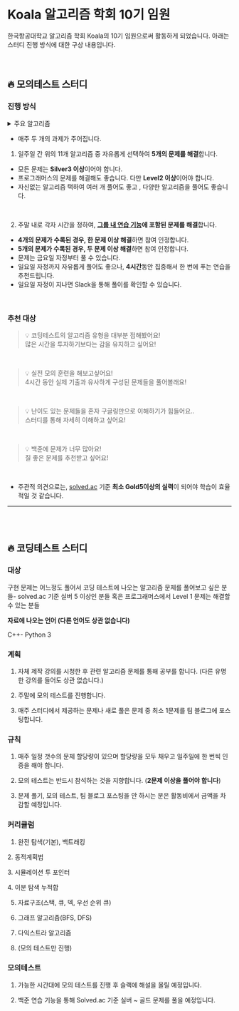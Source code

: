 # Koala 알고리즘 학회 10기 임원

한국항공대학교 알고리즘 학회 Koala의 10기 임원으로써 활동하게 되었습니다.
아래는 스터디 진행 방식에 대한 구상 내용입니다.
<br>
<br>
<br>

## 🔥 모의테스트 스터디

### 진행 방식
<details>
  <summary>주요 알고리즘</summary>
  <div markdown="1">
  1. 완전 탐색
  </div>
  <div markdown="2">
      2. 백트래킹
  </div>
  <div markdown="3">
      3. 다이나믹 프로그래밍
  </div>
  <div markdown="4">
      4. 이분 탐색
  </div>
  <div markdown="5">
      5. 그리디
  </div><div markdown="6">
      6. 누적 합
  </div>
  <div markdown="7">
      7. 투 포인터
  </div>
  <div markdown="8">
      8. DFS
  </div>
  <div markdown="9">
      9. BFS
  </div>
  <div markdown="10">
      10. Dijkstra
  </div>
  <div markdown="11">
      11. 구현
  </div>
</details>

- 매주 두 개의 과제가 주어집니다.
1. 일주일 간 위의 11개 알고리즘 중 자유롭게 선택하여 **5개의 문제를 해결**합니다.<br>
  - 모든 문제는 **Silver3 이상**이어야 합니다.<br>
  - 프로그래머스의 문제를 해결해도 좋습니다. 다만 **Level2 이상**이어야 합니다.<br>
  - 자신없는 알고리즘 택하여 여러 개 풀어도 좋고 , 다양한 알고리즘을 풀어도 좋습니다.<br>
  
  <br>
 
2. 주말 내로 각자 시간을 정하여, **[그룹 내 연습 기능](https://www.acmicpc.net/group/practice/9883)에 포함된 문제를 해결**합니다.<br>
  - **4개의 문제가 수록된 경우, 한 문제 이상 해결**하면 참여 인정합니다.<br>
  - **5개의 문제가 수록된 경우, 두 문제 이상 해결**하면 참여 인정합니다.<br>
  - 문제는 금요일 자정부터 풀 수 있습니다.<br>
  - 일요일 자정까지 자유롭게 풀어도 좋으나, **4시간**동안 집중해서 한 번에 푸는 연습을 추천드립니다.<br>
  - 일요일 자정이 지나면 Slack을 통해 풀이를 확인할 수 있습니다.
<br>

 ### 추천 대상

> 💡 코딩테스트의 알고리즘 유형을 대부분 접해봤어요!<br>많은 시간을 투자하기보다는 감을 유지하고 싶어요!
<br>

> 💡 실전 모의 훈련을 해보고싶어요!<br>4시간 동안 실제 기출과 유사하게 구성된 문제들을 풀어볼래요!
<br> 

>💡 난이도 있는 문제들을 혼자 구글링만으로 이해하기가 힘들어요..<br>스터디를 통해 자세히 이해하고 싶어요!
<br>

> 💡 백준에 문제가 너무 많아요!<br>질 좋은 문제를 추천받고 싶어요!
<br>

- 주관적 의견으로는,  [solved.ac](http://solved.ac) 기준 **최소 Gold5이상의 실력**이 되어야 학습이 효율적일 것 같습니다.


--------------------------------------------
<br><br>


## 🔥 코딩테스트 스터디

### 대상

구현 문제는 어느정도 풀어서 코딩 테스트에 나오는 알고리즘 문제를 풀어보고 싶은 분들- solved.ac 기준 실버 5 이상인 분들 혹은 프로그래머스에서 Level 1 문제는 해결할 수 있는 분들

**자료에 나오는 언어 (다른 언어도 상관 없습니다)**

C++- Python 3

### 계획

1. 자체 제작 강의를 시청한 후 관련 알고리즘 문제를 통해 공부를 합니다. (다른 유명한 강의를 들어도 상관 없습니다.)

2. 주말에 모의 테스트를 진행합니다.

3. 매주 스터디에서 제공하는 문제나 새로 풀은 문제 중 최소 1문제를 팀 블로그에 포스팅합니다.

### 규칙

1. 매주 일정 갯수의 문제 할당량이 있으며 할당량을 모두 채우고 일주일에 한 번씩 인증을 해야 합니다.

2. 모의 테스트는 반드시 참석하는 것을 지향합니다. (**2문제 이상을 풀어야 합니다**)

3. 문제 풀기, 모의 테스트, 팀 블로그 포스팅을 안 하시는 분은 활동비에서 금액을 차감할 예정입니다.

### 커리큘럼

1. 완전 탐색(기본), 백트래킹

2. 동적계획법

3. 시뮬레이션  투 포인터

4. 이분 탐색  누적합

5. 자료구조(스택, 큐, 덱, 우선 순위 큐)

6. 그래프 알고리즘(BFS, DFS)

7. 다익스트라 알고리즘

8. (모의 테스트만 진행)

### 모의테스트

1. 가능한 시간대에 모의 테스트를 진행 후 슬랙에 해설을 올릴 예정입니다.

2. 백준 연습 기능을 통해 Solved.ac 기준 실버 ~ 골드 문제를 풀을 예정입니다.
